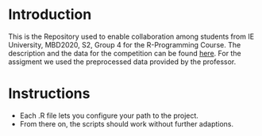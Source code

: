 # Introduction
This is the Repository used to enable collaboration among students from IE University, MBD2020, S2, Group 4 for the R-Programming Course.
The description and the data for the competition can be found [here](https://www.kaggle.com/c/ams-2014-solar-energy-prediction-contest).
For the assigment we used the preprocessed data provided by the professor.

# Instructions
- Each .R file lets you configure your path to the project. 
- From there on, the scripts should work without further adaptions.

